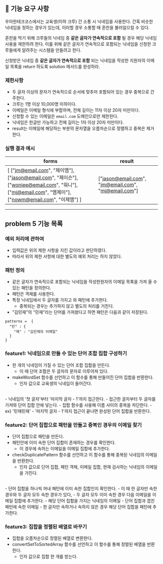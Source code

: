 ## 🚀 기능 요구 사항

우아한테크코스에서는 교육생(이하 크루) 간 소통 시 닉네임을 사용한다. 간혹 비슷한 닉네임을 정하는 경우가 있는데, 이러할 경우 소통할 때 혼란을 불러일으킬 수 있다.

혼란을 막기 위해 크루들의 닉네임 중 **같은 글자가 연속적으로 포함** 될 경우 해당 닉네임 사용을 제한하려 한다. 이를 위해 같은 글자가 연속적으로 포함되는 닉네임을 신청한 크루들에게 알려주는 시스템을 만들려고 한다.


신청받은 닉네임 중 **같은 글자가 연속적으로 포함** 되는 닉네임을 작성한 지원자의 이메일 목록을 return 하도록 solution 메서드를 완성하라.

### 제한사항

- 두 글자 이상의 문자가 연속적으로 순서에 맞추어 포함되어 있는 경우 중복으로 간주한다.
- 크루는 1명 이상 10,000명 이하이다.
- 이메일은 이메일 형식에 부합하며, 전체 길이는 11자 이상 20자 미만이다.
- 신청할 수 있는 이메일은 `email.com` 도메인으로만 제한한다.
- 닉네임은 한글만 가능하고 전체 길이는 1자 이상 20자 미만이다.
- result는 이메일에 해당하는 부분의 문자열을 오름차순으로 정렬하고 중복은 제거한다.

### 실행 결과 예시

| forms | result |
| --- | --- |
| [ ["jm@email.com", "제이엠"], ["jason@email.com", "제이슨"], ["woniee@email.com", "워니"], ["mj@email.com", "엠제이"], ["nowm@email.com", "이제엠"] ] | ["jason@email.com", "jm@email.com", "mj@email.com"] |

---
## problem 5 기능 목록
### 예외 처리에 관하여
- 입력값은 위의 제한 사항을 지킨 값이라고 판단하였다.
- 따라서 위의 제한 사항에 대한 별도의 예외 처리는 하지 않았다.

### 패턴 정의
- 같은 글자가 연속적으로 포함되는 닉네임을 작성한원자의 이메일 목록을 가져 올 수 있는 패턴을 정의한다.
- 패턴은 객체를 사용한다.
- 특정 닉네임에서 두 글자를 가지고 와 패턴에 추가한다.
  - 중복되는 경우는 추가하지 않고 별도의 처리를 거친다.
- "김민재"의 "민재"라는 단어를 가져왔다고 하면 패턴은 다음과 같이 저장된다.
```
patterns =  {
  "민" : {
    "재" : "김민재의 이메일"
  }
}
```
### feature1: 닉네임으로 만들 수 있는 단어 조합 집합 구성하기
- 한 개의 닉네임이 가질 수 있는 단어 조합 집합을 만든다.
  - 이 때 단어 조합은 두 글자의 문자로 이루어져 있다.
- makeWordSet 함수를 선언하고 이 함수를 통해 만들어진 단어 집합을 반환한다.
  - 인자 값으로 교육생의 닉네임이 들어간다.
<br>
- 닉네임의 '첫 글자'부터 '마지막 글자 - 1'까지 접근한다.
- 접근한 글자부터 두 글자를 가져와 단어 집합 안에 넣는다.
- 집합 함수를 사용해 이름 사이의 중복을 차단한다.
  - ex) '민재민재'
- '마지막 글자 - 1'까지 접근이 끝나면 완성된 단어 집합을 반환한다.

### feature2: 단어 집합으로 패턴을 만들고 중복인 경우의 이메일 찾기
- 단어 집합으로 패턴을 만든다.
- 패턴안에 이미 속한 단어 집합이 존재하는 경우를 확인한다.
  - 이 경우에 속하는 이메일을 이메일 집합에 추가한다.
- checkDuplicatePattern 함수를 선언하고 이 함수를 통해 중복된 닉네임의 이메일을 반환한다.
  - 인자 값으로 단어 집합, 패턴 객체, 이메일 집합, 현재 검사하는 닉네임의 이메일을 가진다.
<br>
- 단어 집합을 하나씩 꺼내 패턴에 이미 속한 집합인지 확인한다.
  - 이 때 한 글자만 속한 경우와 두 글자 모두 속한 경우가 있다,
  - 두 글자 모두 이미 속한 경우 다음 이메일을 이메일 집합에 추가한다.
    - 해당 단어 집합을 가지는 닉네임의 이메일
    - 단어 집합과 겹친 패턴에 속한 이메일
  - 한 글자만 속하거나 속하지 않은 경우 해당 단어 집합을 패턴에 추가한다.

### feature3: 집합을 정렬된 배열로 바꾸기
- 집합을 오름차순으로 정렬된 배열로 변환한다.
- convertSetToSortedArray 함수를 선언하고 이 함수를 통해 정렬된 배열을 반환한다.
  - 인자 값으로 집합 한 개를 받는다.
